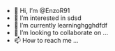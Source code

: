 - 👋 Hi, I’m @EnzoR91
- 👀 I’m interested in sdsd
- 🌱 I’m currently learninghgghdfdf
- 💞️ I’m looking to collaborate on ...
- 📫 How to reach me ...

<!---
EnzoR91/EnzoR91 is a ✨ special ✨ repository because its `README.md` (this file) appears on your GitHub profile.
You can click the Preview link to take a look at your changes.
--->
